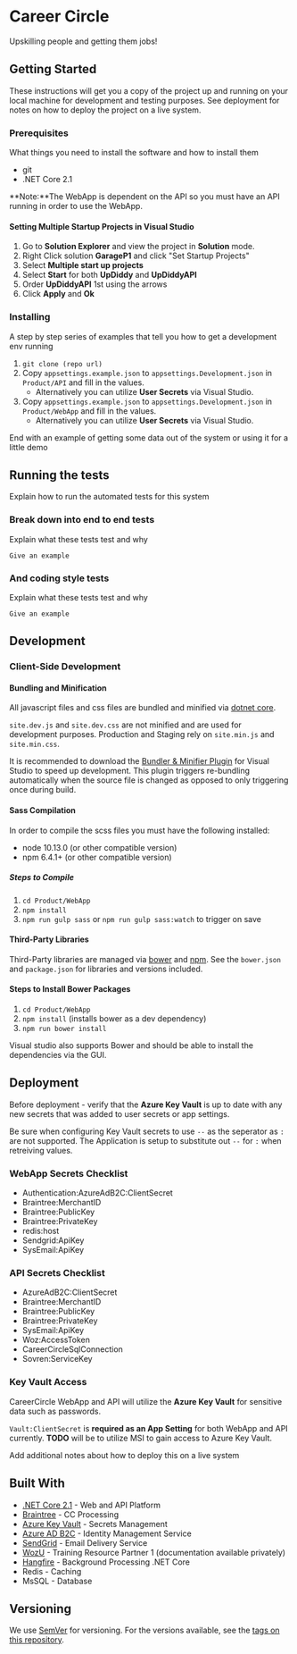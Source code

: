 # Career Circle

Upskilling people and getting them jobs!

## Getting Started

These instructions will get you a copy of the project up and running on your local machine for development and testing purposes. See deployment for notes on how to deploy the project on a live system.

### Prerequisites

What things you need to install the software and how to install them
 * git
 * .NET Core 2.1

**Note:**The WebApp is dependent on the API so you must have an API running in order to use the WebApp.

#### Setting Multiple Startup Projects in Visual Studio
 1. Go to **Solution Explorer** and view the project in **Solution** mode.
 2. Right Click solution **GarageP1** and click "Set Startup Projects"
 3. Select **Multiple start up projects**
 4. Select **Start** for both **UpDiddy** and **UpDiddyAPI**
 5. Order **UpDiddyAPI** 1st using the arrows
 6. Click **Apply** and **Ok**

### Installing

A step by step series of examples that tell you how to get a development env running

 1. `git clone (repo url)`
 2. Copy `appsettings.example.json` to `appsettings.Development.json` in `Product/API` and fill in the values.
 	* Alternatively you can utilize **User Secrets** via Visual Studio.
 3. Copy `appsettings.example.json` to `appsettings.Development.json` in `Product/WebApp` and fill in the values.
	* Alternatively you can utilize **User Secrets** via Visual Studio.


End with an example of getting some data out of the system or using it for a little demo

## Running the tests

Explain how to run the automated tests for this system

### Break down into end to end tests

Explain what these tests test and why

```
Give an example
```

### And coding style tests

Explain what these tests test and why

```
Give an example
```

## Development

### Client-Side Development

#### Bundling and Minification
All javascript files and css files are bundled and minified via [dotnet core](https://docs.microsoft.com/en-us/aspnet/core/client-side/bundling-and-minification?view=aspnetcore-2.2&tabs=visual-studio#configure-bundling-and-minification).

`site.dev.js` and `site.dev.css` are not minified and are used for development purposes. Production and Staging rely on `site.min.js` and `site.min.css`.

It is recommended to download the [Bundler & Minifier Plugin](https://marketplace.visualstudio.com/items?itemName=MadsKristensen.BundlerMinifier) for Visual Studio to speed up development. This plugin triggers re-bundling automatically when the source file is changed as opposed to only triggering once during build.

#### Sass Compilation
In order to compile the scss files you must have the following installed:
 * node 10.13.0 (or other compatible version)
 * npm 6.4.1+ (or other compatible version)

##### Steps to Compile
1. `cd Product/WebApp`
2. `npm install`
3. `npm run gulp sass` or `npm run gulp sass:watch` to trigger on save

#### Third-Party Libraries
Third-Party libraries are managed via [bower](https://bower.io/) and [npm](https://www.npmjs.com/). See the `bower.json` and `package.json` for libraries and versions included.

#### Steps to Install Bower Packages
1. `cd Product/WebApp`
2. `npm install` (installs bower as a dev dependency)
3. `npm run bower install`

Visual studio also supports Bower and should be able to install the dependencies via the GUI.

## Deployment

Before deployment - verify that the **Azure Key Vault** is up to date with any new secrets that was added to user secrets or app settings.

Be sure when configuring Key Vault secrets to use `--` as the seperator as `:` are not supported. The Application is setup to substitute out `--` for `:` when retreiving values.

### WebApp Secrets Checklist
* Authentication:AzureAdB2C:ClientSecret
* Braintree:MerchantID
* Braintree:PublicKey
* Braintree:PrivateKey
* redis:host
* Sendgrid:ApiKey
* SysEmail:ApiKey

### API Secrets Checklist
* AzureAdB2C:ClientSecret
* Braintree:MerchantID
* Braintree:PublicKey
* Braintree:PrivateKey
* SysEmail:ApiKey
* Woz:AccessToken
* CareerCircleSqlConnection
* Sovren:ServiceKey

### Key Vault Access
CareerCircle WebApp and API will utilize the **Azure Key Vault** for sensitive data such as passwords.

`Vault:ClientSecret` is **required as an App Setting** for both WebApp and API currently. **TODO** will be to utilize MSI to gain access to Azure Key Vault.


Add additional notes about how to deploy this on a live system

## Built With

* [.NET Core 2.1](https://docs.microsoft.com/en-us/dotnet/core/index) - Web and API Platform
* [Braintree](https://developers.braintreepayments.com/) - CC Processing
* [Azure Key Vault](https://docs.microsoft.com/en-us/azure/key-vault/) - Secrets Management
* [Azure AD B2C](https://docs.microsoft.com/en-us/azure/active-directory-b2c/) - Identity Management Service
* [SendGrid](https://sendgrid.com/docs/for-developers/) - Email Delivery Service
* [WozU](https://woz-u.com/) - Training Resource Partner 1 (documentation available privately)
* [Hangfire](http://docs.hangfire.io/en/latest/) - Background Processing .NET Core
* Redis - Caching
* MsSQL - Database

## Versioning

We use [SemVer](http://semver.org/) for versioning. For the versions available, see the [tags on this repository](https://github.com/your/project/tags).